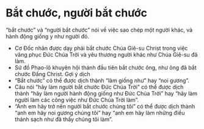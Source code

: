 # Bắt chước, người bắt chước

“bắt chước” và “người bắt chước” nói về việc sao chép một người khác, và hành động giống y như người đó.
- Cơ Đốc nhân được dạy phải bắt chước Chúa Giê-su Christ trong việc vâng phục Đức Chúa Trời và yêu thương người khác như Chúa Giê-su đã làm. 
- Sứ đồ Phao-lô khuyên hội thánh đầu tiên bắt chước ông, như ông đã bắt chước Đấng Christ. 
Gợi ý dịch
- “Bắt chước” có thể được dịch thành “làm giống như” hay “noi gương”.
- Câu nói “hãy làm người bắt chước Đức Chúa Trời” có thể được dịch thành “hãy làm người hành động giống như Đức Chúa Trời” hay “hãy làm người làm các công việc như Đức Chúa Trời làm”. 
- “Anh em hãy trở nên người bắt chước chúng tôi” có thể được dịch thành “anh em hãy noi gương chúng tôi” hay “anh em hãy làm những điều thánh sạch như đã thấy chúng tôi làm”.

